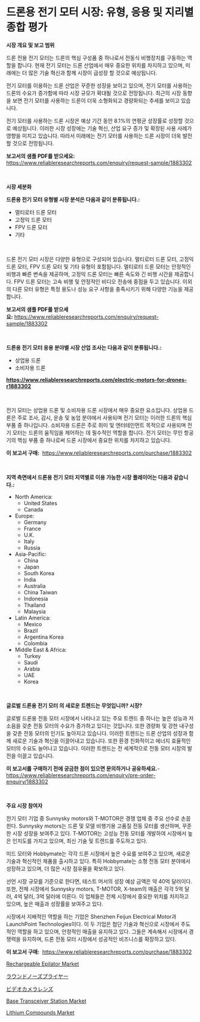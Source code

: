 <p><h1>드론용 전기 모터 시장: 유형, 응용 및 지리별 종합 평가</h1></p><p><strong>시장 개요 및 보고 범위</strong></p>
<p><p>드론 전용 전기 모터는 드론의 핵심 구성품 중 하나로서 전동식 비행장치를 구동하는 역할을 합니다. 현재 전기 모터는 드론 산업에서 매우 중요한 위치를 차지하고 있으며, 미래에는 더 많은 기술 혁신과 함께 시장이 급성장 할 것으로 예상됩니다.</p><p>전기 모터를 이용하는 드론 산업은 꾸준한 성장을 보이고 있으며, 전기 모터를 사용하는 드론의 수요가 증가함에 따라 시장 규모가 확대될 것으로 전망됩니다. 최근의 시장 동향을 보면 전기 모터를 사용하는 드론이 더욱 소형화되고 경량화되는 추세를 보이고 있습니다.</p><p>전기 모터를 사용하는 드론 시장은 예상 기간 동안 8.1%의 연평균 성장률로 성장할 것으로 예상됩니다. 이러한 시장 성장에는 기술 혁신, 산업 요구 증가 및 확장된 사용 사례가 영향을 미치고 있습니다. 따라서 미래에는 전기 모터를 사용하는 드론 시장이 더욱 발전할 것으로 전망됩니다.</p></p>
<p><strong>보고서의 샘플 PDF를 받으세요:</strong> <a href="https://www.reliableresearchreports.com/enquiry/request-sample/1883302">https://www.reliableresearchreports.com/enquiry/request-sample/1883302</a></p>
<p>&nbsp;</p>
<p><strong>시장 세분화</strong></p>
<p><strong>드론용 전기 모터 유형별 시장 분석은 다음과 같이 분류됩니다.:</strong></p>
<p><ul><li>멀티로터 드론 모터</li><li>고정익 드론 모터</li><li>FPV 드론 모터</li><li>기타</li></ul></p>
<p>&nbsp;</p>
<p><p>드론 전기 모터 시장은 다양한 유형으로 구성되어 있습니다. 멀티로터 드론 모터, 고정익 드론 모터, FPV 드론 모터 및 기타 유형이 포함됩니다. 멀티로터 드론 모터는 안정적인 비행과 빠른 변속을 제공하며, 고정익 드론 모터는 빠른 속도와 긴 비행 시간을 제공합니다. FPV 드론 모터는 고속 비행 및 안정적인 비디오 전송에 중점을 두고 있습니다. 이외의 다른 모터 유형은 특정 용도나 성능 요구 사항을 충족시키기 위해 다양한 기능을 제공합니다.</p></p>
<p><strong>보고서의 샘플 PDF를 받으세요:</strong>&nbsp;<a href="https://www.reliableresearchreports.com/enquiry/request-sample/1883302">https://www.reliableresearchreports.com/enquiry/request-sample/1883302</a></p>
<p>&nbsp;</p>
<p><strong> 드론용 전기 모터 응용 분야별 시장 산업 조사는 다음과 같이 분류됩니다.:</strong></p>
<p><ul><li>상업용 드론</li><li>소비자용 드론</li></ul></p>
<p><strong><a href="https://www.reliableresearchreports.com/electric-motors-for-drones-r1883302">https://www.reliableresearchreports.com/electric-motors-for-drones-r1883302</a></strong></p>
<p>&nbsp;</p>
<p><p>전기 모터는 상업용 드론 및 소비자용 드론 시장에서 매우 중요한 요소입니다. 상업용 드론은 주로 조사, 감시, 운송 및 농업 분야에서 사용되며 전기 모터는 이러한 드론의 핵심 부품 중 하나입니다. 소비자용 드론은 주로 취미 및 엔터테인먼트 목적으로 사용되며 전기 모터는 드론의 움직임을 제어하는 데 필수적인 역할을 합니다. 전기 모터는 무인 항공기의 핵심 부품 중 하나로써 드론 시장에서 중요한 위치를 차지하고 있습니다.</p></p>
<p><strong>이 보고서 구매:</strong>&nbsp; <a href="https://www.reliableresearchreports.com/purchase/1883302">https://www.reliableresearchreports.com/purchase/1883302</a></p>
<p>&nbsp;</p>
<p><strong>지역 측면에서 드론용 전기 모터 지역별로 이용 가능한 시장 플레이어는 다음과 같습니다.:</strong></p>
<p><ul>
    <li>
        North America:
        <ul>
            <li>United States</li>
            <li>Canada</li>
        </ul>
    </li>
    <li>
        Europe:
        <ul>
            <li>Germany</li>
            <li>France</li>
            <li>U.K.</li>
            <li>Italy</li>
            <li>Russia</li>
        </ul>
    </li>
    <li>
        Asia-Pacific:
        <ul>
            <li>China</li>
            <li>Japan</li>
            <li>South Korea</li>
            <li>India</li>
            <li>Australia</li>
            <li>China Taiwan</li>
            <li>Indonesia</li>
            <li>Thailand</li>
            <li>Malaysia</li>
        </ul>
    </li>
    <li>
        Latin America:
        <ul>
            <li>Mexico</li>
            <li>Brazil</li>
            <li>Argentina Korea</li>
            <li>Colombia</li>
        </ul>
    </li>
    <li>
        Middle East & Africa:
        <ul>
            <li>Turkey</li>
            <li>Saudi</li>
            <li>Arabia</li>
            <li>UAE</li>
            <li>Korea</li>
        </ul>
    </li>
    </ul></p>
<p>&nbsp;</p>
<p><strong>글로벌 드론용 전기 모터 의 새로운 트렌드는 무엇입니까? 시장?</strong></p>
<p><p>글로벌 드론용 전동 모터 시장에서 나타나고 있는 주요 트렌드 중 하나는 높은 성능과 저소음을 갖춘 전동 모터의 수요가 증가하고 있다는 것입니다. 또한 경량화 및 강한 내구성을 갖춘 전동 모터의 인기도 높아지고 있습니다. 이러한 트렌드는 드론 산업의 성장과 함께 새로운 기술과 혁신을 이끌어내고 있습니다. 또한 환경 친화적이고 에너지 효율적인 모터의 수요도 늘어나고 있습니다. 이러한 트렌드는 전 세계적으로 전동 모터 시장의 발전을 이끌고 있습니다.</p></p>
<p><strong>이 보고서를 구매하기 전에 궁금한 점이 있으면 문의하거나 공유하세요.</strong>- <a href="https://www.reliableresearchreports.com/enquiry/pre-order-enquiry/1883302">https://www.reliableresearchreports.com/enquiry/pre-order-enquiry/1883302</a></p>
<p>&nbsp;</p>
<p><strong>주요 시장 참여자</strong></p>
<p><p>전기 모터 기업 중 Sunnysky motors와 T-MOTOR은 경쟁 업체 중 주요 선수로 손꼽힌다. Sunnysky motors는 드론 및 모델 비행기용 고품질 전동 모터를 생산하며, 꾸준한 시장 성장을 보여주고 있다. T-MOTOR는 고성능 전동 모터를 개발하여 시장에서 높은 인지도를 가지고 있으며, 최신 기술 및 트렌드를 주도하고 있다.</p><p>미드 모터와 Hobbymate는 각각 드론 시장에서 높은 수요를 보여주고 있으며, 새로운 기술과 혁신적인 제품을 출시하고 있다. 특히 Hobbymate는 소형 전동 모터 분야에서 성장하고 있으며, 더 많은 시장 점유율을 확보하고 있다.</p><p>선언 시장 규모를 기준으로 한다면, 테스트 머서의 성장 예상 금액은 약 40억 달러이다. 또한, 전체 시장에서 Sunnysky motors, T-MOTOR, X-team의 매출은 각각 5억 달러, 4억 달러, 3억 달러에 이른다. 이 업체들은 전체 시장에서 중요한 위치를 차지하고 있으며, 높은 매출과 성장률을 보여주고 있다.</p><p>시장에서 지배적인 역할을 하는 기업은 Shenzhen Feijun Electrical Motor과 LaunchPoint Technologies이다. 이 두 기업은 첨단 기술과 혁신으로 시장에서 주도적인 역할을 하고 있으며, 안정적인 매출을 유지하고 있다. 그들은 계속해서 시장에서 경쟁력을 유지하며, 드론 전동 모터 시장에서 성공적인 비즈니스를 확장하고 있다.</p></p>
<p><strong>이 보고서 구매:</strong>&nbsp;&nbsp;<a href="https://www.reliableresearchreports.com/purchase/1883302">https://www.reliableresearchreports.com/purchase/1883302</a></p>
<p><p><a href="https://issuu.com/reportprime-2/docs/rechargeable-epilator-market-size-2030.pptx">Rechargeable Epilator Market</a></p><p><a href="https://github.com/schmahlson/Market-Research-Report-List-1/blob/main/222613675789.md">ラウンドノーズプライヤー</a></p><p><a href="https://github.com/roulaayoub-saad/Market-Research-Report-List-1/blob/main/790412475788.md">ビデオカメラレンズ</a></p><p><a href="https://github.com/markusgodoy/Market-Research-Report-List-3/blob/main/base-transceiver-station-market.md">Base Transceiver Station Market</a></p><p><a href="https://www.linkedin.com/pulse/lithium-compounds-market-research-report-unlocks-analysis-54orf?trackingId=MQnDekBffqY%2BUtWKHNv1yA%3D%3D">Lithium Compounds Market</a></p></p>